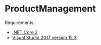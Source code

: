 # ProductManagement
Requirements:
* [.NET Core 2](https://www.microsoft.com/net/learn/get-started/windows)
* [Visual Studio 2017 version 15.3](https://www.visualstudio.com/downloads/)
